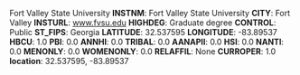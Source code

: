 
Fort Valley State University
**INSTNM**: Fort Valley State University
**CITY**: Fort Valley
**INSTURL**: www.fvsu.edu
**HIGHDEG**: Graduate degree
**CONTROL**: Public
**ST_FIPS**: Georgia
**LATITUDE**: 32.537595
**LONGITUDE**: -83.89537
**HBCU**: 1.0
**PBI**: 0.0
**ANNHI**: 0.0
**TRIBAL**: 0.0
**AANAPII**: 0.0
**HSI**: 0.0
**NANTI**: 0.0
**MENONLY**: 0.0
**WOMENONLY**: 0.0
**RELAFFIL**: None
**CURROPER**: 1.0
**location**: 32.537595, -83.89537